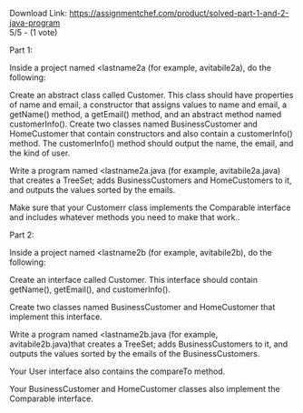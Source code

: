 Download Link: https://assignmentchef.com/product/solved-part-1-and-2-java-program
<br>
5/5 - (1 vote)

Part 1:



Inside a project named &lt;lastname2a (for example, avitabile2a), do the following:

Create an abstract class called Customer. This class should have properties of name and email, a constructor that assigns values to name and email, a getName() method, a getEmail() method, and an abstract method named customerInfo(). Create two classes named BusinessCustomer and HomeCustomer that contain constructors and also contain a customerInfo() method. The customerInfo() method should output the name, the email, and the kind of user.

Write a program named &lt;lastname2a.java (for example, avitabile2a.java) that creates a TreeSet; adds BusinessCustomers and HomeCustomers to it, and outputs the values sorted by the emails.

Make sure that your Customerr class implements the Comparable interface and includes whatever methods you need to make that work..

Part 2:

Inside a project named &lt;lastname2b (for example, avitabile2b), do the following:

Create an interface called Customer. This interface should contain getName(), getEmail(), and customerInfo().

Create two classes named BusinessCustomer and HomeCustomer that implement this interface.

Write a program named &lt;lastname2b.java (for example, avitabile2b.java)that creates a TreeSet; adds BusinessCustomers to it, and outputs the values sorted by the emails of the BusinessCustomers.

Your User interface also contains the compareTo method.

Your BusinessCustomer and HomeCustomer classes also implement the Comparable interface.